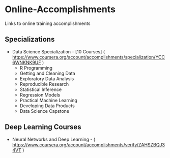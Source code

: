 # Online-Accomplishments
Links to online training accomplishments
## Specializations
* Data Science Specialization - [10 Courses]  ( https://www.coursera.org/account/accomplishments/specialization/YCC6WNKNK9UF )
  - R Programming
  - Getting and Cleaning Data
  - Exploratory Data Analysis
  - Reproducible Research
  - Statistical Inference
  - Regression Models
  - Practical Machine Learning
  - Developing Data Products
  - Data Science Capstone
## Deep Learning Courses
* Neural Networks and Deep Learning - ( https://www.coursera.org/account/accomplishments/verify/ZAHSZBQJ34VT )
